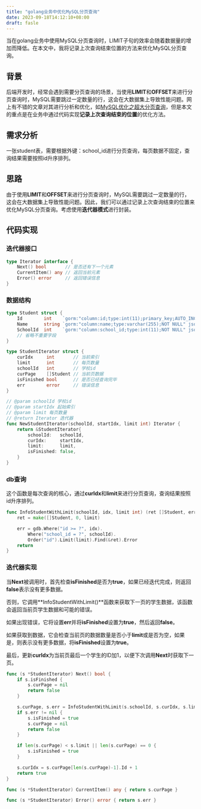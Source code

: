 ```yaml
---
title: "golang业务中优化MySQL分页查询"
date: 2023-09-18T14:12:10+08:00
draft: fasle
---
```


当在golang业务中使用MySQL分页查询时，LIMIT子句的效率会随着数据量的增加而降低。在本文中，我将记录上次查询结束位置的方法来优化MySQL分页查询。

<!--more-->

## 背景

后端开发时，经常会遇到需要分页查询的场景，当使用**LIMIT**和**OFFSET**来进行分页查询时，MySQL需要跳过一定数量的行，这会在大数据集上导致性能问题。网上有不错的文章对其进行分析和优化，如[MySQL优化之超大分页查询](https://zhuanlan.zhihu.com/p/279863859)，但是本文的重点是在业务中通过代码实现**记录上次查询结束的位置**的优化方法。

## 需求分析

一张student表，需要根据外键：school_id进行分页查询，每页数据不固定，查询结果需要按照id升序排列。

## 思路

由于使用**LIMIT**和**OFFSET**来进行分页查询时，MySQL需要跳过一定数量的行，这会在大数据集上导致性能问题。因此，我们可以通过记录上次查询结束的位置来优化MySQL分页查询。考虑使用**迭代器模式**进行封装。

## 代码实现
### 迭代器接口
```go
type Iterator interface {
	Next() bool       // 是否还有下一个元素
	CurrentItem() any // 返回当前元素
	Error() error     // 返回错误信息
}
```

### 数据结构
```go
type Student struct {
    Id        int    `gorm:"column:id;type:int(11);primary_key;AUTO_INCREMENT" json:"id"`
    Name      string `gorm:"column:name;type:varchar(255);NOT NULL" json:"name"`
    SchoolId  int    `gorm:"column:school_id;type:int(11);NOT NULL" json:"school_id"`
    // 省略不重要字段
}

type StudentIterator struct {
	curIdx     int       // 当前索引
	limit      int       // 每页数量
	schoolId   int       // 学校id
	curPage    []Student // 当前页数据
	isFinished bool      // 是否已经查询完毕
	err        error     // 错误信息
}

// @param schoolId 学校id
// @param startIdx 起始索引
// @param limit 每页数量
// @return Iterator 迭代器
func NewStudentIterator(schoolId, startIdx, limit int) Iterator {
	return &StudentIterator{
		schoolId:   schoolId,
		curIdx:     startIdx,
		limit:      limit,
		isFinished: false,
	}
}
```

### db查询
这个函数是每次查询的核心，通过**curIdx**和**limit**来进行分页查询，查询结果按照id升序排列。
```go
func InfoStudentWithLimit(schoolId, idx, limit int) (ret []Student, err error) {
	ret = make([]Student, 0, limit)

	err = gdb.Where("id >= ?", idx).
		Where("school_id = ?", schoolId).
		Order("id").Limit(limit).Find(&ret).Error
	return
}
```

### 迭代器实现
当**Next**被调用时，首先检查**isFinished**是否为**true**，如果已经迭代完成，则返回**false**表示没有更多数据。

否则，它调用**InfoStudentWithLimit()**函数来获取下一页的学生数据，该函数会返回当前页学生数据和可能的错误。

如果出现错误，它将设置**err**并将**isFinished**设置为**true**，然后返回**false**。

如果获取到数据，它会检查当前页的数据数量是否小于**limit**或是否为空，如果是，则表示没有更多数据，将**isFinished**设置为**true**。

最后，更新**curIdx**为当前页最后一个学生的ID加1，以便下次调用**Next**时获取下一页。
```go
func (s *StudentIterator) Next() bool {
	if s.isFinished {
        s.curPage = nil
		return false
	}

	s.curPage, s.err = InfoStudentWithLimit(s.schoolId, s.curIdx, s.limit)
	if s.err != nil {
		s.isFinished = true
        s.curPage = nil
		return false
	}

	if len(s.curPage) < s.limit || len(s.curPage) == 0 {
		s.isFinished = true
	}

	s.curIdx = s.curPage[len(s.curPage)-1].Id + 1
	return true
}

func (s *StudentIterator) CurrentItem() any { return s.curPage }

func (s *StudentIterator) Error() error { return s.err }
```